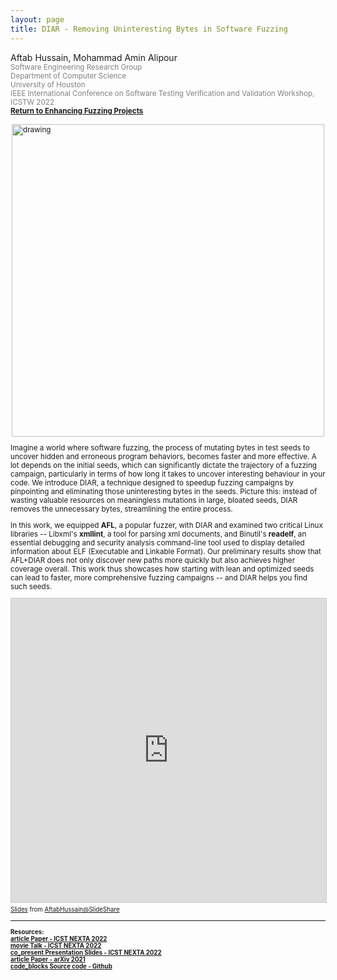 ```yaml
---
layout: page
title: DIAR - Removing Uninteresting Bytes in Software Fuzzing
---
```


Aftab Hussain, Mohammad Amin Alipour <small>
<br> <font color="gray">Software Engineering Research Group
<br> Department of Computer Science
<br> University of Houston 
<br> IEEE International Conference on Software Testing Verification and Validation Workshop, ICSTW 2022</font> 
<br><b><a href="../project-fuzz-enhance/index.html">Return to Enhancing Fuzzing Projects</a></b>

<style>
img {
  display: block;
  margin-left: auto;
  margin-right: auto;
}
</style>

<img src="../images/projects/enhancing-fuzzing/diar.png" alt="drawing" width="500"/>

Imagine a world where software fuzzing, the process of mutating bytes in test seeds to uncover hidden and erroneous program behaviors, becomes faster and more effective. A lot depends on the initial seeds, which can significantly dictate the trajectory of a fuzzing campaign, particularly in terms of how long it takes to uncover interesting behaviour in your code. We introduce DIAR, a technique designed to speedup fuzzing campaigns by pinpointing and eliminating those uninteresting bytes in the seeds. Picture this: instead of wasting valuable resources on meaningless mutations in large, bloated seeds, DIAR removes the unnecessary bytes, streamlining the entire process. 

In this work, we equipped <b>AFL</b>, a popular fuzzer, with DIAR and examined two critical Linux libraries -- Libxml's <b>xmllint</b>, a tool for parsing xml documents, and Binutil's <b>readelf</b>, an essential debugging and security analysis command-line tool used to display detailed information about ELF (Executable and Linkable Format). Our preliminary results show that AFL+DIAR does not only discover new paths more quickly but also achieves higher coverage overall. This work thus showcases how starting with lean and optimized seeds can lead to faster, more comprehensive fuzzing campaigns -- and DIAR helps you find such seeds. 

<iframe src="https://www.slideshare.net/slideshow/embed_code/key/22JP0MeqO2QZuW?startSlide=1" width="597" height="486" frameborder="0" marginwidth="0" marginheight="0" scrolling="no" style="border:1px solid #CCC; border-width:1px; margin-bottom:5px;max-width: 100%;" allowfullscreen></iframe><div style="margin-bottom:5px"><small><a href="https://www.slideshare.net/slideshow/removing-uninteresting-bytes-in-software-fuzzing-6968/269537913" title="Removing Uninteresting Bytes in Software Fuzzing" target="_blank">Slides</a> from <a href="https://www.slideshare.net/aftabhussain461" target="_blank">AftabHussain@SlideShare</a></small></div>

_________________________


<small>
<b>
Resources:
<br>
<a href="https://ieeexplore.ieee.org/document/9787966">
<span class="material-symbols-outlined"> article </span>Paper - ICST NEXTA 2022
</a>
<br>
<a href="https://www.youtube.com/watch?v=iRU8Rfd6Fcc&feature=youtu.be">
<span class="material-symbols-outlined"> movie </span>Talk - ICST NEXTA 2022
</a>
<br>
<a href="https://www.slideshare.net/slideshow/removing-uninteresting-bytes-in-software-fuzzing-6968/269537913">
<span class="material-symbols-outlined"> co_present </span>Presentation Slides - ICST NEXTA 2022
</a>
<br>
<a href="https://arxiv.org/pdf/2112.13297">
<span class="material-symbols-outlined"> article </span>Paper - arXiv 2021
</a>
<br>
<a href="https://github.com/AftabHussain/diar?tab=readme-ov-file">
<span class="material-symbols-outlined"> code_blocks </span>Source code - Github
</a>
</b>
</small>

